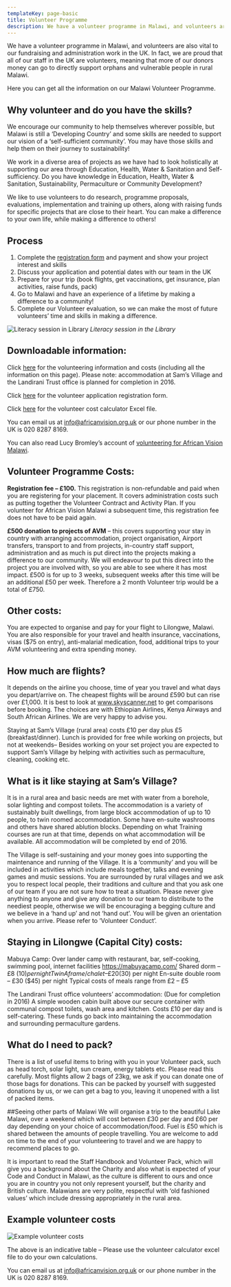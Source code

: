 ```yaml
---
templateKey: page-basic
title: Volunteer Programme
description: We have a volunteer programme in Malawi, and volunteers are also vital to our fundraising and administration work in the UK.
---
```


We have a volunteer programme in Malawi, and volunteers are also vital to our fundraising and administration work in the UK. In fact, we are proud that all of our staff in the UK are volunteers, meaning that more of our donors money can go to directly support orphans and vulnerable people in rural Malawi.

Here you can get all the information on our Malawi Volunteer Programme.

## Why volunteer and do you have the skills?

We encourage our community to help themselves wherever possible, but Malawi is still a ‘Developing Country’ and some skills are needed to support our vision of a ‘self-sufficient community’. You may have those skills and help them on their journey to sustainability!

We work in a diverse area of projects as we have had to look holistically at supporting our area through Education, Health, Water & Sanitation and Self-sufficiency. Do you have knowledge in Education, Health, Water & Sanitation, Sustainability, Permaculture or Community Development?

We like to use volunteers to do research, programme proposals, evaluations, implementation and training up others, along with raising funds for specific projects that are close to their heart. You can make a difference to your own life, while making a difference to others!

## Process

1. Complete the [registration form](/pdfs/Volunteer-application-form.docx) and payment and show your project interest and skills
2. Discuss your application and potential dates with our team in the UK
3. Prepare for your trip (book flights, get vaccinations, get insurance, plan activities, raise funds, pack)
4. Go to Malawi and have an experience of a lifetime by making a difference to a community!
5. Complete our Volunteer evaluation, so we can make the most of future volunteers’ time and skills in making a difference.
   
![Literacy session in Library](/img/volunteer/Jennie-Hawley-literacy-in-library.jpg "Literacy session in the Library")
_Literacy session in the Library_

## Downloadable information:

Click [here](/pdfs/volunteering-info-and-costs-2015.pdf) for the volunteering information and costs (including all the information on this page). Please note: accommodation at Sam’s Village and the Landirani Trust office is planned for completion in 2016.

Click [here](/pdfs/Volunteer-application-form.docx) for the volunteer application registration form.

Click [here](/pdfs/Volunteer-calculator.xlsx) for the volunteer cost calculator Excel file.

You can email us at [info@africanvision.org.uk](mailto:info@africanvision.org.uk) or our phone number in the UK is 020 8287 8169.

You can also read Lucy Bromley’s account of [volunteering for African Vision Malawi](/volunteering/volunteering-for-african-vision-malawi/).

## Volunteer Programme Costs:

**Registration fee – £100.** This registration is non-refundable and paid when you are registering for your placement. It covers administration costs such as putting together the Volunteer Contract and Activity Plan. If you volunteer for African Vision Malawi a subsequent time, this registration fee does not have to be paid again.

**£500 donation to projects of AVM** – this covers supporting your stay in country with arranging accommodation, project organisation, Airport transfers, transport to and from projects, in-country staff support, administration and as much is put direct into the projects making a difference to our community. We will endeavour to put this direct into the project you are involved with, so you are able to see where it has most impact. £500 is for up to 3 weeks, subsequent weeks after this time will be an additional £50 per week. Therefore a 2 month Volunteer trip would be a total of £750.

## Other costs:

You are expected to organise and pay for your flight to Lilongwe, Malawi. You are also responsible for your travel and health insurance, vaccinations, visas (\$75 on entry), anti-malarial medication, food, additional trips to your AVM volunteering and extra spending money.

## How much are flights?

It depends on the airline you choose, time of year you travel and what days you depart/arrive on. The cheapest flights will be around £590 but can rise over £1,000. It is best to look at www.skyscanner.net to get comparisons before booking. The choices are with Ethiopian Airlines, Kenya Airways and South African Airlines. We are very happy to advise you.

Staying at Sam’s Village (rural area) costs £10 per day plus £5 (breakfast/dinner). Lunch is provided for free while working on projects, but not at weekends– Besides working on your set project you are expected to support Sam’s Village by helping with activities such as permaculture, cleaning, cooking etc.

## What is it like staying at Sam’s Village?

It is in a rural area and basic needs are met with water from a borehole, solar lighting and compost toilets. The accommodation is a variety of sustainably built dwellings, from large block accommodation of up to 10 people, to twin roomed accommodation. Some have en-suite washrooms and others have shared ablution blocks. Depending on what Training courses are run at that time, depends on what accommodation will be available. All accommodation will be completed by end of 2016.

The Village is self-sustaining and your money goes into supporting the maintenance and running of the Village. It is a ‘community’ and you will be included in activities which include meals together, talks and evening games and music sessions. You are surrounded by rural villages and we ask you to respect local people, their traditions and culture and that you ask one of our team if you are not sure how to treat a situation. Please never give anything to anyone and give any donation to our team to distribute to the neediest people, otherwise we will be encouraging a begging culture and we believe in a ‘hand up’ and not ‘hand out’. You will be given an orientation when you arrive. Please refer to ‘Volunteer Conduct’.

## Staying in Lilongwe (Capital City) costs:

Mabuya Camp: Over lander camp with restaurant, bar, self-cooking, swimming pool, internet facilities https://mabuyacamp.com/
Shared dorm – £8 ($10) per night
Twin A frame/chalet – £20 ($30) per night
En-suite double room – £30 (\$45) per night
Typical costs of meals range from £2 – £5

The Landirani Trust office volunteers’ accommodation: (Due for completion in 2016) A simple wooden cabin built above our secure container with communal compost toilets, wash area and kitchen. Costs £10 per day and is self-catering. These funds go back into maintaining the accommodation and surrounding permaculture gardens.

## What do I need to pack?

There is a list of useful items to bring with you in your Volunteer pack, such as head torch, solar light, sun cream, energy tablets etc. Please read this carefully. Most flights allow 2 bags of 23kg, we ask if you can donate one of those bags for donations. This can be packed by yourself with suggested donations by us, or we can get a bag to you, leaving it unopened with a list of packed items.

##Seeing other parts of Malawi
We will organise a trip to the beautiful Lake Malawi, over a weekend which will cost between £30 per day and £60 per day depending on your choice of accommodation/food. Fuel is £50 which is shared between the amounts of people travelling. You are welcome to add on time to the end of your volunteering to travel and we are happy to recommend places to go.

It is important to read the Staff Handbook and Volunteer Pack, which will give you a background about the Charity and also what is expected of your Code and Conduct in Malawi, as the culture is different to ours and once you are in country you not only represent yourself, but the charity and British culture. Malawians are very polite, respectful with ‘old fashioned values’ which include dressing appropriately in the rural area.

## Example volunteer costs

![Example volunteer costs](/img/volunteer/Example-volunteer-costs.jpg "Example volunteer costs")

The above is an indicative table – Please use the volunteer calculator excel file to do your own calculations.

You can email us at [info@africanvision.org.uk](mailto:info@africanvision.org.uk) or our phone number in the UK is 020 8287 8169.
